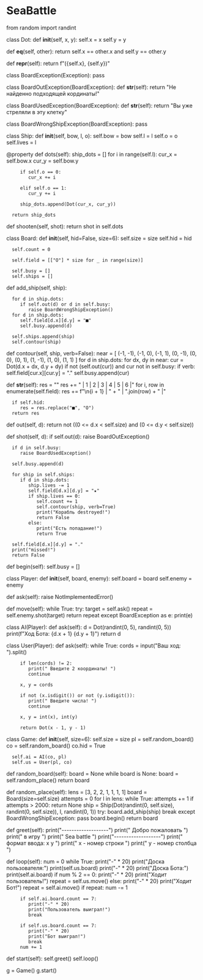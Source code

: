 # SeaBattle
from random import randint


class Dot:
   def __init__(self, x, y):
      self.x = x
      self.y = y

   def __eq__(self, other):
      return self.x == other.x and self.y == other.y

   def __repr__(self):
      return f"({self.x}, {self.y})"


class BoardException(Exception):
   pass


class BoardOutException(BoardException):
   def __str__(self):
      return "Не найденно подходящей кординаты!"


class BoardUsedException(BoardException):
   def __str__(self):
      return "Вы уже стреляли в эту клетку"


class BoardWrongShipException(BoardException):
   pass


class Ship:
   def __init__(self, bow, l, o):
      self.bow = bow
      self.l = l
      self.o = o
      self.lives = l

   @property
   def dots(self):
      ship_dots = []
      for i in range(self.l):
         cur_x = self.bow.x
         cur_y = self.bow.y

         if self.o == 0:
            cur_x += i

         elif self.o == 1:
            cur_y += i

         ship_dots.append(Dot(cur_x, cur_y))

      return ship_dots

   def shooten(self, shot):
      return shot in self.dots


class Board:
   def __init__(self, hid=False, size=6):
      self.size = size
      self.hid = hid

      self.count = 0

      self.field = [["O"] * size for _ in range(size)]

      self.busy = []
      self.ships = []

   def add_ship(self, ship):

      for d in ship.dots:
         if self.out(d) or d in self.busy:
            raise BoardWrongShipException()
      for d in ship.dots:
         self.field[d.x][d.y] = "■"
         self.busy.append(d)

      self.ships.append(ship)
      self.contour(ship)

   def contour(self, ship, verb=False):
      near = [
         (-1, -1), (-1, 0), (-1, 1),
         (0, -1), (0, 0), (0, 1),
         (1, -1), (1, 0), (1, 1)
      ]
      for d in ship.dots:
         for dx, dy in near:
            cur = Dot(d.x + dx, d.y + dy)
            if not (self.out(cur)) and cur not in self.busy:
               if verb:
                  self.field[cur.x][cur.y] = "."
               self.busy.append(cur)

   def __str__(self):
      res = ""
      res += "  | 1 | 2 | 3 | 4 | 5 | 6 |"
      for i, row in enumerate(self.field):
         res += f"\n{i + 1} | " + " | ".join(row) + " |"

      if self.hid:
         res = res.replace("■", "O")
      return res

   def out(self, d):
      return not ((0 <= d.x < self.size) and (0 <= d.y < self.size))

   def shot(self, d):
      if self.out(d):
         raise BoardOutException()

      if d in self.busy:
         raise BoardUsedException()

      self.busy.append(d)

      for ship in self.ships:
         if d in ship.dots:
            ship.lives -= 1
            self.field[d.x][d.y] = "★"
            if ship.lives == 0:
               self.count += 1
               self.contour(ship, verb=True)
               print("Корабль destroyed!")
               return False
            else:
               print("Есть попадание!")
               return True

      self.field[d.x][d.y] = "."
      print("missed!")
      return False

   def begin(self):
      self.busy = []


class Player:
   def __init__(self, board, enemy):
      self.board = board
      self.enemy = enemy

   def ask(self):
      raise NotImplementedError()

   def move(self):
      while True:
         try:
            target = self.ask()
            repeat = self.enemy.shot(target)
            return repeat
         except BoardException as e:
            print(e)


class AI(Player):
   def ask(self):
      d = Dot(randint(0, 5), randint(0, 5))
      print(f"Ход Бота: {d.x + 1} {d.y + 1}")
      return d


class User(Player):
   def ask(self):
      while True:
         cords = input("Ваш ход: ").split()

         if len(cords) != 2:
            print(" Введите 2 координаты! ")
            continue

         x, y = cords

         if not (x.isdigit()) or not (y.isdigit()):
            print(" Введите числа! ")
            continue

         x, y = int(x), int(y)

         return Dot(x - 1, y - 1)


class Game:
   def __init__(self, size=6):
      self.size = size
      pl = self.random_board()
      co = self.random_board()
      co.hid = True

      self.ai = AI(co, pl)
      self.us = User(pl, co)

   def random_board(self):
      board = None
      while board is None:
         board = self.random_place()
      return board

   def random_place(self):
      lens = [3, 2, 2, 1, 1, 1, 1]
      board = Board(size=self.size)
      attempts = 0
      for l in lens:
         while True:
            attempts += 1
            if attempts > 2000:
               return None
            ship = Ship(Dot(randint(0, self.size), randint(0, self.size)), l, randint(0, 1))
            try:
               board.add_ship(ship)
               break
            except BoardWrongShipException:
               pass
      board.begin()
      return board

   def greet(self):
      print("-------------------")
      print("  Добро пожаловать ")
      print("      в игру       ")
      print("    Sea battle     ")
      print("-------------------")
      print(" формат ввода: x y ")
      print(" x - номер строки  ")
      print(" y - номер столбца ")

   def loop(self):
      num = 0
      while True:
         print("-" * 20)
         print("Доска пользователя:")
         print(self.us.board)
         print("-" * 20)
         print("Доска Бота:")
         print(self.ai.board)
         if num % 2 == 0:
            print("-" * 20)
            print("Ходит пользователь!")
            repeat = self.us.move()
         else:
            print("-" * 20)
            print("Ходит Бот!")
            repeat = self.ai.move()
         if repeat:
            num -= 1

         if self.ai.board.count == 7:
            print("-" * 20)
            print("Пользователь выиграл!")
            break

         if self.us.board.count == 7:
            print("-" * 20)
            print("Бот выиграл!")
            break
         num += 1

   def start(self):
      self.greet()
      self.loop()


g = Game()
g.start()
